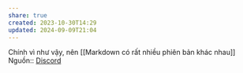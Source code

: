 ```yaml
---
share: true
created: 2023-10-30T14:29
updated: 2024-09-09T21:04
---
```

Chính vì như vậy, nên [[Markdown có rất nhiều phiên bản khác nhau]]
Nguồn:: [Discord](https://discord.com/channels/686053708261228577/1092880274850848859/1282637340199751734)